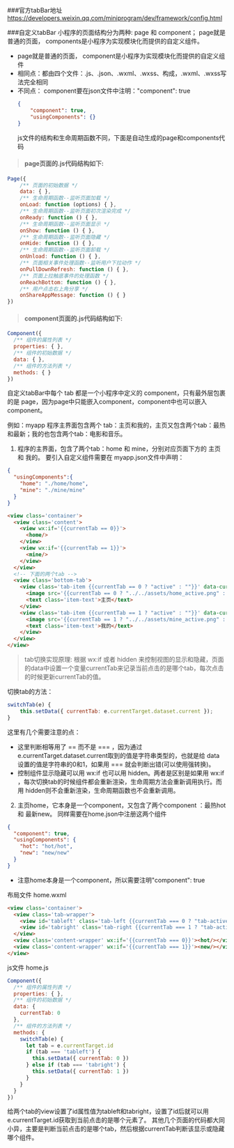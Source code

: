 ###官方tabBar地址
    https://developers.weixin.qq.com/miniprogram/dev/framework/config.html

###自定义tabBar
    小程序的页面结构分为两种: page 和 component；
    page就是普通的页面， components是小程序为实现模块化而提供的自定义组件。
- page就是普通的页面， component是小程序为实现模块化而提供的自定义组件
- 相同点：都由四个文件：.js、.json、.wxml、.wxss、构成，.wxml、.wxss写法完全相同
- 不同点： component要在json文件中注明："component": true
  ~~~json
  {
      "component": true,
      "usingComponents": {}
  }
  ~~~
  js文件的结构和生命周期函数不同，下面是自动生成的page和components代码

> #### page页面的.js代码结构如下:
~~~javascript
Page({
    /** 页面的初始数据 */
    data: { },
    /** 生命周期函数--监听页面加载 */
    onLoad: function (options) { },
    /** 生命周期函数--监听页面初次渲染完成 */
    onReady: function () { },
    /** 生命周期函数--监听页面显示 */
    onShow: function () { },
    /** 生命周期函数--监听页面隐藏 */
    onHide: function () { },
    /** 生命周期函数--监听页面卸载 */
    onUnload: function () { },
    /** 页面相关事件处理函数--监听用户下拉动作 */
    onPullDownRefresh: function () { },
    /** 页面上拉触底事件的处理函数 */
    onReachBottom: function () { },
    /** 用户点击右上角分享 */
    onShareAppMessage: function () { }
})
~~~

> #### component页面的.js代码结构如下:
~~~javascript
Component({
  /** 组件的属性列表 */
  properties: { },
  /** 组件的初始数据 */
  data: { },
  /** 组件的方法列表 */
  methods: { }
})
~~~

自定义tabBar中每个 tab 都是一个小程序中定义的 component，只有最外层包裹的是 page，因为page中只能嵌入component，component中也可以嵌入component。



例如：myapp 程序主界面包含两个 tab：主页和我的，主页又包含两个tab：最热和最新；我的也包含两个tab：电影和音乐。
1. 程序的主界面，包含了两个tab：home 和 mine，分别对应页面下方的 主页 和 我的。
要引入自定义组件需要在 myapp.json文件中声明：
~~~json
{
  "usingComponents":{
    "home": "./home/home",
    "mine": "./mine/mine"
  }
}
~~~
~~~html
<view class='container'>
  <view class='content'>
    <view wx:if='{{currentTab == 0}}'>
      <home/>
    </view>
    <view wx:if='{{currentTab == 1}}'>
      <mine/>
    </view>
  </view>
  <!-- 下面的两个tab -->
  <view class='bottom-tab'>
    <view class='tab-item {{currentTab == 0 ? "active" : ""}}' data-current="0" bindtap='switchTab'>
      <image src='{{currentTab == 0 ? "../../assets/home_active.png" : "../../assets/home.png"}}' class='item-img'></image>
      <text class='item-text'>主页</text>
    </view>
    <view class='tab-item {{currentTab == 1 ? "active" : ""}}' data-current="1" bindtap='switchTab'>
      <image src='{{currentTab == 1 ? "../../assets/mine_active.png" : "../../assets/mine.png"}}' class='item-img'></image>
      <text class='item-text'>我的</text>
    </view>
  </view>
</view>
~~~

> tab切换实现原理: 根据 wx:if 或者 hidden 来控制视图的显示和隐藏，页面的data中设置一个变量currentTab来记录当前点击的是哪个tab，每次点击的时候更新currentTab的值。

切换tab的方法：
~~~javascript
switchTab(e) {
    this.setData({ currentTab: e.currentTarget.dataset.current });
}
~~~

这里有几个需要注意的点：

- 这里判断相等用了 == 而不是 === ，因为通过 e.currentTarget.dataset.current取到的值是字符串类型的，也就是给 data 设置的值是字符串的0和1，如果用 === 就会判断出错(可以使用强转换)。
- 控制组件显示隐藏可以用 wx:if 也可以用 hidden。两者是区别是如果用 wx:if ，每次切换tab的时候组件都会重新渲染，生命周期方法会重新调用执行。而用 hidden则不会重新渲染，生命周期函数也不会重新调用。

2. 主页home，它本身是一个component，又包含了两个component ：最热hot 和 最新new。
同样需要在home.json中注册这两个组件
~~~json
{
  "component": true,
  "usingComponents": {
    "hot": "hot/hot",
    "new": "new/new"
  }
}
~~~
- 注意home本身是一个component，所以需要注明"component": true
  
布局文件 home.wxml
~~~html
<view class='container'>
  <view class='tab-wrapper'>
    <view id='tableft' class='tab-left {{currentTab === 0 ? "tab-active":""}}' bindtap='switchTab'>最热</view>
    <view id='tabright' class='tab-right {{currentTab === 1 ? "tab-active" : ""}}' bindtap='switchTab'>最新</view>
  </view>
  <view class='content-wrapper' wx:if='{{currentTab === 0}}'><hot/></view>
  <view class='content-wrapper' wx:if='{{currentTab === 1}}'><new/></view>
</view>
~~~
js文件 home.js
~~~javascript
Component({
  /** 组件的属性列表 */
  properties: { },
  /** 组件的初始数据 */
  data: {
    currentTab: 0
  },
  /** 组件的方法列表 */
  methods: {
    switchTab(e) {
      let tab = e.currentTarget.id
      if (tab === 'tableft') {
        this.setData({ currentTab: 0 })
      } else if (tab === 'tabright') {
        this.setData({ currentTab: 1 })
      }
    }
  }
})
~~~
给两个tab的view设置了id属性值为tableft和tabright，设置了id后就可以用e.currentTarget.id获取到当前点击的是哪个元素了。
其他几个页面的代码都大同小异，主要是判断当前点击的是哪个tab，然后根据currentTab判断该显示或隐藏哪个组件。